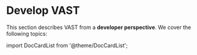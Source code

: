# Develop VAST

This section describes VAST from a **developer perspective**. We cover the
following topics:

import DocCardList from '@theme/DocCardList';

<DocCardList />
